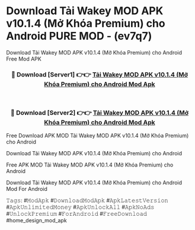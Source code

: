# Download Tải Wakey MOD APK v10.1.4 (Mở Khóa Premium) cho Android PURE MOD - (ev7q7)
Download Tải Wakey MOD APK v10.1.4 (Mở Khóa Premium) cho Android Free Mod APK

<div align="center">
<h3>🔴 Download [Server1] 👉👉 <a href="https://apk-comot.site?title=Tải_Wakey_MOD_APK_v10.1.4_(Mở_Khóa_Premium)_cho_Android">Tải Wakey MOD APK v10.1.4 (Mở Khóa Premium) cho Android Mod Apk</a></h3><br>

<h3>🔴 Download [Server2] 👉👉 <a href="https://apk-comot.site?title=Tải_Wakey_MOD_APK_v10.1.4_(Mở_Khóa_Premium)_cho_Android">Tải Wakey MOD APK v10.1.4 (Mở Khóa Premium) cho Android Mod Apk</a></h3>
</div>


Free Download APK MOD Tải Wakey MOD APK v10.1.4 (Mở Khóa Premium) cho Android

Download Tải Wakey MOD APK v10.1.4 (Mở Khóa Premium) cho Android 

Free APK MOD Tải Wakey MOD APK v10.1.4 (Mở Khóa Premium) cho Android 

Download Tải Wakey MOD APK v10.1.4 (Mở Khóa Premium) cho Android Mod For Android

𝚃𝚊𝚐𝚜: #𝙼𝚘𝚍𝙰𝚙𝚔 #𝙳𝚘𝚠𝚗𝚕𝚘𝚊𝚍𝙼𝚘𝚍𝙰𝚙𝚔 #𝙰𝚙𝚔𝙻𝚊𝚝𝚎𝚜𝚝𝚅𝚎𝚛𝚜𝚒𝚘𝚗 #𝙰𝚙𝚔𝚄𝚗𝚕𝚒𝚖𝚒𝚝𝚎𝚍𝙼𝚘𝚗𝚎𝚢 #𝙰𝚙𝚔𝚄𝚗𝚕𝚘𝚌𝚔𝙰𝚕𝚕 #𝙰𝚙𝚔𝙽𝚘𝙰𝚍𝚜 #𝚄𝚗𝚕𝚘𝚌𝚔𝙿𝚛𝚎𝚖𝚒𝚞𝚖 #𝙵𝚘𝚛𝙰𝚗𝚍𝚛𝚘𝚒𝚍 #𝙵𝚛𝚎𝚎𝙳𝚘𝚠𝚗𝚕𝚘𝚊𝚍 #home_design_mod_apk
